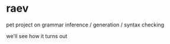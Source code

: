 # raev

pet project on grammar inference / generation / syntax checking

we'll see how it turns out
